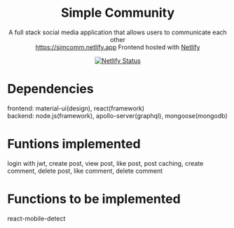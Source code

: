 <h1 align="center">
  Simple Community
</h1>
<p align="center">
  <a>A full stack social media application that allows users to communicate each other</a>
  <br/>
  <a href="https://simcomm.netlify.app" target="_blank">https://simcomm.netlify.app</a> Frontend hosted with <a href="https://www.netlify.com/" target="_blank">Netlify</a>
</p>
<p align="center">
  <a href="https://app.netlify.com/sites/simcomm/deploys" target="_blank">
    <img src="https://api.netlify.com/api/v1/badges/2877bf24-b6e1-47b5-a112-40060aa72f6a/deploy-status" alt="Netlify Status" />
  </a>
</p>

# Dependencies

frontend: material-ui(design), react(framework) <br />
backend: node.js(framework), apollo-server(graphql), mongoose(mongodb)

# Funtions implemented

login with jwt, create post, view post, like post, post caching, create comment, delete post, like comment, delete comment

# Functions to be implemented

react-mobile-detect

